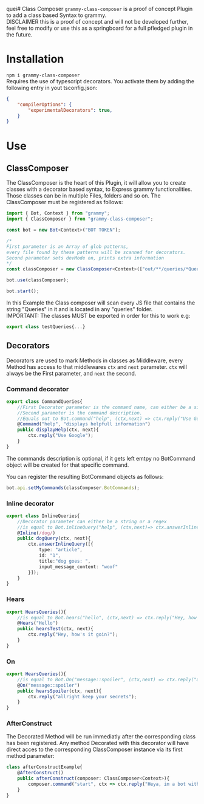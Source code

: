 quei# Class Composer
`grammy-class-composer` is a proof of concept Plugin to add a class based Syntax to grammy. <br>
DISCLAIMER this is a proof of concept and will not be developed further, feel free to modify or use this as a springboard for a full pfledged plugin in the future.


# Installation
`npm i grammy-class-composer` <br>
Requires the use of typescript decorators. You activate them by adding the following entry in yout tsconfig.json:
```  JSON
{
    "compilerOptions": {
		"experimentalDecorators": true,
	}
}
```

# Use
## ClassComposer
The ClassComposer is the heart of this Plugin, it will allow you to create classes with a decorator based syntax, to Express grammy functionalities. 
Those classes can be in multiple Files, folders and so on.
The ClassComposer must be registered as follows: 

``` Typescript
import { Bot, Context } from "grammy";
import { ClassComposer } from "grammy-class-composer";

const bot = new Bot<Context>("BOT TOKEN");

/*
First parameter is an Array of glob patterns, 
every file found by these patterns will be scanned for decorators.
Second parameter sets devMode on, prints extra information
*/
const classComposer = new ClassComposer<Context>(["out/**/queries/*Queries*.js"], true);

bot.use(classComposer);

bot.start();
```

In this Example the Class composer will scan every JS file that contains the string "Queries" in it and is located in any "queries" folder. <br> IMPORTANT: The classes MUST be exported in order for this to work e.g:

```Typescript
export class testQueries{...}
```

## Decorators
Decorators are used to mark Methods in classes as Middleware, every Method has access to that middlewares `ctx` and `next` parameter. `ctx` will always be the First parameter, and `next` the second.
### Command decorator
```Typescript
export class CommandQueries{
	//First Decorator parameter is the command name, can either be a single String or an Array
	//Second parameter is the command description.
	//Equals out to Bot.command("help", (ctx,next) => ctx.reply("Use Google"))
	@Command("help", "displays helpfull information")
	public displayHelp(ctx, next){
		ctx.reply("Use Google");
	}	
}
```
The commands description is optional, if it gets left emtpy no BotCommand object will be created for that specific command.

You can register the resulting BotCommand objects as follows:
```Typescript
bot.api.setMyCommands(classComposer.BotCommands);
```

### Inline decorator
```Typescript
export class InlineQueries{
	//Decorator parameter can either be a string or a regex
	//is equal to Bot.inlineQuery("help", (ctx,next)=> ctx.answerInlineQuery([{...}]))
	@Inline(/dog/)
	public dogQuery(ctx, next){
		ctx.answerInlineQuery([{
			type: "article",
			id: "1",
			title:"dog goes: ",
			input_message_content: "woof"
		}]);
	}
}
```


### Hears
```Typescript
export HearsQueries(){ 
	//is equal to Bot.hears("hello", (ctx,next) => ctx.reply("Hey, how's it goin?"))
	@Hears("Hello")
	public hearsTest(ctx, next){
		ctx.reply("Hey, how's it goin?");
	}
}
```

### On
```Typescript
export HearsQueries(){ 
	//is equal to Bot.On("message::spoiler", (ctx,next) => ctx.reply("allright keep your secrets"))
	@On("message::spoiler")
	public hearsSpoiler(ctx, next){
		ctx.reply("allright keep your secrets");
	}
}
```


### AfterConstruct
The Decorated Method will be run immediatly after the corresponding class has been registered. Any method Decorated with this decorator will have direct acces to the corresponding  ClassComposer instance via its first method parameter:

```Typescript
class afterConstructExample{
	@AfterConstruct()
	public afterConstruct(composer: ClassComposer<Context>){
		composer.command("start", ctx => ctx.reply("Heya, im a bot with no usable functionality!"));
	}
}
```






